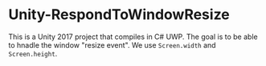 # Unity-RespondToWindowResize

This is a Unity 2017 project that compiles in C# UWP. The goal is to be able to hnadle the window "resize event". We use `Screen.width` and `Screen.height`.